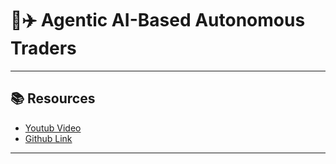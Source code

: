 # 🧠✈️ Agentic AI-Based Autonomous Traders

---

## 📚 Resources

- [Youtub Video](https://www.youtube.com/watch?v=LSk5KaEGVk4&list=PLRDl2inPrWQXSDfCjPKSeEMFLwYpfytxH)
- [Github Link](https://github.com/ed-donner/action/tree/main/3_trading_floor)

---
